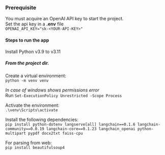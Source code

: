 ### Prerequisite
You must acquire an OpenAI API key to start the project. \
Set the api key in a **.env** file \
`OPENAI_API_KEY="sk-<YOUR-API-KEY>"`


#### Steps to run the app
Install Python v3.9 to v3.11

##### From the project dir.
Create a virtual environment: \
`python -m venv venv`

*In case of windows shows permissions error*
\
Run `Set-ExecutionPolicy Unrestricted -Scope Process`

Activate the environment: \
`.\venv\Scripts\activate`

Install the following dependencies: \
`pip install python-dotenv langserve[all] langchain==0.1.6 langchain-community==0.0.19 langchain-core==0.1.23 langchain_openai python-multipart pypdf docx2txt faiss-cpu`

For parsing from web: \
`pip install beautifulsoup4`


